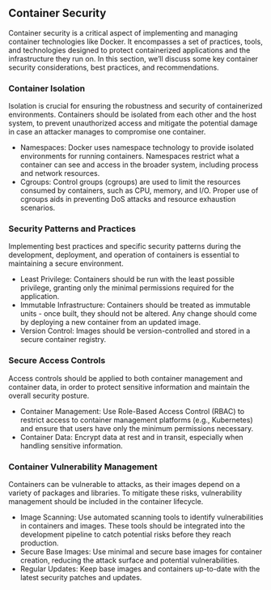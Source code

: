 ## Container Security
Container security is a critical aspect of implementing and managing container technologies like Docker. It encompasses a set of practices, tools, and technologies designed to protect containerized applications and the infrastructure they run on. In this section, we’ll discuss some key container security considerations, best practices, and recommendations.

### Container Isolation
Isolation is crucial for ensuring the robustness and security of containerized environments. Containers should be isolated from each other and the host system, to prevent unauthorized access and mitigate the potential damage in case an attacker manages to compromise one container.

- Namespaces: Docker uses namespace technology to provide isolated environments for running containers. Namespaces restrict what a container can see and access in the broader system, including process and network resources.
- Cgroups: Control groups (cgroups) are used to limit the resources consumed by containers, such as CPU, memory, and I/O. Proper use of cgroups aids in preventing DoS attacks and resource exhaustion scenarios.
### Security Patterns and Practices
Implementing best practices and specific security patterns during the development, deployment, and operation of containers is essential to maintaining a secure environment.

- Least Privilege: Containers should be run with the least possible privilege, granting only the minimal permissions required for the application.
- Immutable Infrastructure: Containers should be treated as immutable units - once built, they should not be altered. Any change should come by deploying a new container from an updated image.
- Version Control: Images should be version-controlled and stored in a secure container registry.
### Secure Access Controls
Access controls should be applied to both container management and container data, in order to protect sensitive information and maintain the overall security posture.

- Container Management: Use Role-Based Access Control (RBAC) to restrict access to container management platforms (e.g., Kubernetes) and ensure that users have only the minimum permissions necessary.
- Container Data: Encrypt data at rest and in transit, especially when handling sensitive information.
### Container Vulnerability Management
Containers can be vulnerable to attacks, as their images depend on a variety of packages and libraries. To mitigate these risks, vulnerability management should be included in the container lifecycle.

- Image Scanning: Use automated scanning tools to identify vulnerabilities in containers and images. These tools should be integrated into the development pipeline to catch potential risks before they reach production.
- Secure Base Images: Use minimal and secure base images for container creation, reducing the attack surface and potential vulnerabilities.
- Regular Updates: Keep base images and containers up-to-date with the latest security patches and updates.